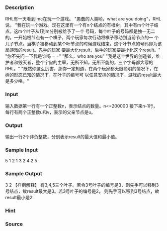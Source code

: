 
### Description
RHL有一天看到lmc在玩一个游戏。
"愚蠢的人类哟，what are you doing"，RHL说。
"我在玩一个游戏。现在这里有一个有n个结点的有根树，其中有m个叶子结点。这m个叶子从1到m分别被给予了一个
号码，每个叶子的号码都是独一无二的。一开始根节点有一个棋子，两个玩家每次行动将棋子移动到当前节点的一
个儿子节点。当棋子被移动到某个叶节点的时候游戏结束，这个叶节点的号码即为该局游戏的result。先手的玩家
要最大化result，后手的玩家要最小化这个result。"
"你不先问一下我是谁吗 = ="
"那么，who are you"
"我是这个世界的创造者，维护者和毁灭者，整个宇宙的主宰，无所不知，无所不能的，三个字母都大写的RHL。"
"既然你这么厉害，那你一定知道，在两个玩家都无限聪明的情况下，在树的形态已知的情况下，在叶子的编号可
以任意安排的情况下，游戏的result最大是多少咯。"

### Input
输入数据第一行有一个正整数n，表示结点的数量。n<=200000
接下来n-1行，每行有两个正整数u和v，表示的父亲节点是u。

### Output
输出一行2个非负整数，分别表示result的最大值和最小值。

### Sample Input
5
1 2
1 3
2 4
2 5
### Sample Output
3 2
【样例解释】
有3,4,5三个叶子。若令3号叶子的编号是3，则先手可以移到3号结点，故result最大是3。若3号叶子的编号是2，
则先手可以移到3号结点，故result最小是2.
### Hint

### Source
